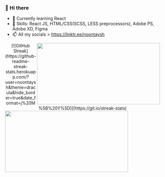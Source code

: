 ### 👋 Hi there 

- 🌱 Currently learning React
- 🔭 Skills: React JS, HTML/CSS(SCSS, LESS preprocessors), Adobe PS, Adobe XD, Figma
- 📫 All my socials > https://linktr.ee/noontaysh

<!-- align="center" width=400 -->
<div width=1000 align="center"> 
  <img align="right" height=200 width=400 src="https://github-readme-stats.vercel.app/api?username=noontaysh&layout=compact&langs_count=10&hide_border=1&role=OWNER,COLLABORATOR&theme=dark&bg_color=000000#gh-dark-mode-only" />
  [![GitHub Streak](https://github-readme-streak-stats.herokuapp.com/?user=noontaysh&theme=dracula&hide_border=true&date_format=j%20M%5B%20Y%5D)](https://git.io/streak-stats)
  <img align="left" height=200 width=400 src="https://github-readme-streak-stats.herokuapp.com/?user=noontaysh&theme=dracula&hide_border=true&date_format=j%20M%5B%20Y%5D" />
</div>

